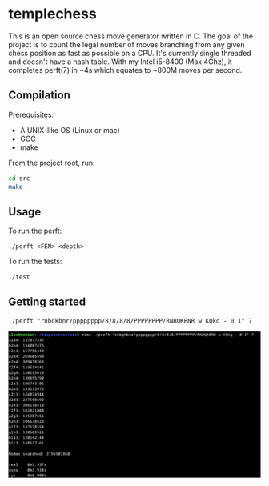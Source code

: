 # templechess

This is an open source chess move generator written in C. The goal of the project is to count the legal number of moves branching from any given chess position as fast as possible on a CPU. It's currently single threaded and doesn't have a hash table. With my Intel i5-8400 (Max 4Ghz), it completes perft(7) in ~4s which equates to ~800M moves per second.

## Compilation

Prerequisites:

- A UNIX-like OS (Linux or mac)
- GCC
- make

From the project root, run:

```bash
cd src
make
```

## Usage

To run the perft:

```
./perft <FEN> <depth>
```

To run the tests:

```
./test
```

## Getting started

```
./perft "rnbqkbnr/pppppppp/8/8/8/8/PPPPPPPP/RNBQKBNR w KQkq - 0 1" 7
```

![](<perft(7).png>)
